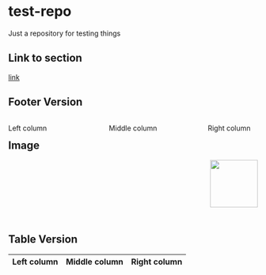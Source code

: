 # test-repo
Just a repository for testing things

## Link to section

[link](other-directory/README.md#section)

## Footer Version

<footer>
<p style="float:left; width: 20%;">
Left column
</p>
<p style="float:left; width: 60%; text-align:center;">
Middle column</p>
<p style="float:left; width: 20%;">
Right column
</p>
</footer>

## Image

<img align="right" src="http://placekitten.com/g/200/300" width=96>
<br/>
<br/>
<br/>
<br/>
<br/>
<br/>
<br/>

## Table Version

| Left column | Middle column | Right column |
|:-----------:|:-------------:|:------------:|
